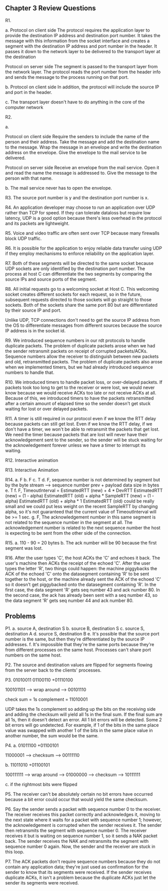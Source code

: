 ## Chapter 3 Review Questions

R1. 

a.
Protocol on client side
The protocol requires the application layer to provide the destination IP address and destination port number. It takes the message with this information from the socket interface and creates a segment with the destination IP address and port number in the header. It passes it down to the network layer to be delivered to the transport layer at the destination

Protocol on server side
The segment is passed to the transport layer from the network layer. The protocol reads the port number from the header info and sends the message to the process running on that port.

b. Protocol on client side
In addition, the protocol will include the source IP and port in the header.

c. The transport layer doesn't have to do anything in the core of the computer network

R2.

a.

Protocol on client side
Require the senders to include the name of the person and their address. Take the message and add the destination name to the message. Wrap the message in an envelope and write the destination address on the envelope. Give the envelope to the mail service to be delivered.

Protocol on server side
Receive an envelope from the mail service. Open it and read the name the message is addressed to. Give the message to the person with that name.

b. The mail service never has to open the envelope.

R3. The source port number is y and the destination port number is x.

R4. An application developer may choose to run an application over UDP rather than TCP for speed. If they can tolerate dataloss but require low latency, UDP is a good option because there's less overhead in the protocol and its packets are lightweight.

R5. Voice and video traffic are often sent over TCP because many firewalls block UDP traffic.

R6. It is possible for the application to enjoy reliable data transfer using UDP if they employ mechanisms to enforce reliability on the application layer.

R7. Both of these segments will be directed to the same socket because UDP sockets are only identified by the destination port number. The process at host C can differentiate the two segments by comparing the source IPs and source ports of the segment.

R8. All initial requests go to a welcoming socket at Host C. This welcoming socket creates different sockets for each request, so in the future, subsequent requests directed to those sockets will go straight to those sockets. Both of the sockets share the same port 80 but are differentiated by their source IP and port.

Unlike UDP, TCP connections don't need to get the source IP address from the OS to differentiate messages from different sources because the source IP address is in the socket id.

R9. We introduced sequence numbers in our rdt protocols to handle duplicate packets. The problem of duplicate packets arose when we had the sender retransmit packets on receipt of corrupted packets/ACKs. Sequence numbers allow the receiver to distinguish between new packets and old, retransmitted packets. The problem of duplicate packets also arose when we implemented timers, but we had already introduced sequence numbers to handle that.

R10. We introduced timers to handle packet loss, or over-delayed packets. If packets took too long to get to the receiver or were lost, we would never know because we would receive ACKs too late or not receive ACKs at all. Because of this, we introduced timers to have the packets retransmitted after a certain amount of elapsed time so the sender doesn't get stuck waiting for lost or over delayed packets.

R11. A timer is still required in our protocol even if we know the RTT delay because packets can still get lost. Even if we know the RTT delay, if we don't have a timer, we won't be able to retransmit the packets that get lost. We need the timer because packets that are lost will never have their acknowledgement sent to the sender, so the sender will be stuck waiting for the acknowledgement forever unless we have a timer to interrupt its waiting.

R12. Interactive animation

R13. Interactive Animation

R14.
a. F
b. F
c. T
d. F, sequence number is not determined by segment but by the byte stream --> sequence number prev + payload data size in bytes
e. T
f. F, TimeoutInterval = EstimatedRTT (new) + 4 * DevRTT
    EstimatedRTT (new) = (1 - alpha) EstimatedRTT (old) + alpha * SampleRTT (new) = (1 - alpha) EstimatedRTT (old) + alpha * 1
    EstimatedRTT (old) could be really small and we could put less weight on the recent SampleRTT by changing alpha, so it's not guaranteed that the current value of TimeoutInterval will be >= 1 sec.
g. F, The acknowledgement number in this same segment is not related to the sequence number in the segment at all. The acknowledgement number is related to the next sequence number the host is expecting to be sent from the other side of the connection.

R15.
a. 110 - 90 = 20 bytes
b. The ack number will be 90 because the first segment was lost.

R16. After the user types 'C', the host ACKs the 'C' and echoes it back. The user's machine then ACKs the receipt of the echoed 'C'. After the user types the letter 'R', two things could happen: the machine piggybacks the ACK of the echoed 'C' onto the datasegment containing 'R' to be sent together to the host, or the machine already sent the ACK of the echoed 'C' so it doesn't get piggybacked onto the datasegment containing 'R'. In the first case, the data segment 'R' gets seq number 43 and ack number 80. In the second case, the ack has already been sent with a seq number 43, so the data segment 'R' gets seq number 44 and ack number 80.


## Problems

P1.
a. source A, destination S
b. source B, destination S
c. source S, destination A
d. source S, destination B
e. It's possible that the source port number is the same, but then they're differentiated by the source IP addresses.
f. It's impossible that they're the same ports because they're from different processes on the same host. Processes can't share port numbers on the same host.

P2. The source and destination values are flipped for segments flowing from the server back to the clients' processes.

P3. 
    01010011
    01100110
   +01110100
    
   100101101 --> wrap around --> 00101110

   check sum = 1s complement = 11010001

   UDP takes the 1s complement so adding up the bits on the receiving side and adding the checksum will yield all 1s in the final sum. If the final sum are all 1s, then it doesn't detect an error. All 1 bit errors will be detected. Some 2 bit errors will go undetected. For example, if 1 of the bits in the same place value was swapped with another 1 of the bits in the same place value in another number, the sum would be the same.

P4.
a. 01011100
  +01100101

   11000001 --> checksum --> 00111110

b. 11011010
  +01100101
  
  100111111 --> wrap around --> 01000000 --> checksum --> 10111111

c. if the rightmost bits were flipped

P5. The receiver can't be absolutely certain no bit errors have occurred because a bit error could occur that would yield the same checksum.

P6. Say the sender sends a packet with sequence number 0 to the receiver. The receiver receives this packet correctly and acknowledges it, moving to the next state where it waits for a packet with sequence number 1; however, the acknowledgement is corrupted when the sender receives it. The sender then retransmits the segment with sequence number 0. The receiver receives it but is waiting on sequence number 1, so it sends a NAK packet back. The sender receives the NAK and retransmits the segment with sequence number 0 again. Now, the sender and the receiver are stuck in this loop.

P7. The ACK packets don't require sequence numbers because they do not contain any application data; they're just used as confirmation for the sender to know that its segments were received. If the sender receives duplicate ACKs, it isn't a problem because the duplicate ACKs just let the sender its segments were received.